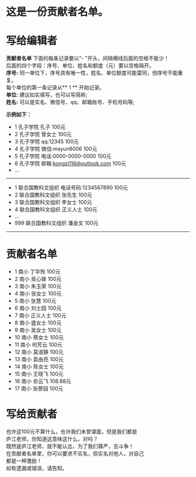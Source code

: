# 这是一份贡献者名单。
# 写给编辑者
**贡献者名单** 下面的每条记录要以“- ”开头，间隔横线后面的空格不能少！<br/>
后面的四个字段：序号、单位、姓名和额度（元）要以空格隔开。<br/>
**序号:** 同一单位下，序号具有唯一性，姓名、单位额度可能雷同，但序号不能重复。<br/>
每个单位的第一条记录从** 1 ** 开始记录。<br/>
**单位:** 建议如实填写，也可以写简称;<br/>
**姓名:** 可以是实名、微信号、qq、邮箱账号、手机号码等;<br/>


**示例如下：**
- 1 孔子学院 孔子 100元
- 2 孔子学院 曾女士 100元
- 3 孔子学院 qq:12345 100元
- 4 孔子学院 微信:mayun8006 100元
- 5 孔子学院 电话:0000-0000-0000 100元
- 6 孔子学院 邮箱:kongzi116@outlook.com 100元
- ...
---
- 1 联合国教科文组织 电话号码:1234567890 100元<br/>
- 2 联合国教科文组织 张先生 100元<br/>
- 3 联合国教科文组织 李女士 100元<br/>
- 4 联合国教科文组织 正义人士 100元<br/>
- ...
- 999 联合国教科文组织 潘金文 100元<br/>

----
# 贡献者名单
- 1 南小 丁华玲 100元
- 2 南小 吴心锋 100元
- 3 南小 朱玉荣 100元
- 4 南小 张女士 100元
- 5 南小 张慧 100元
- 6 南小 刘士园 100元
- 7 南小 正义人士 100元
- 8 南小 盛女士 100元
- 9 南小 吴女士 100元
- 10 南小 蔡女士 100元
- 11 南小 何芳云 100元
- 12 南小 莫淑静 100元
- 13 南小 袁由亮 100元
- 14 南小 陈女士 100元
- 15 南小 王晓飞 100元
- 16 南小 俞云飞 108.88元
- 17 南小 张蓼园 100元

# 写给贡献者<br/>
也许这100元不算什么，也许我们未曾谋面，但是我们都是<br/>
庐江老师，你知道这意味这什么，对吗？<br/>
    既然是庐江老师，就不能认怂，为了我们尊严，去斗争！<br/>
    在贡献者名单里，你可以要求不实名，但实名对他人，对自己<br/>
都是一种激励！<br/>
如有遗漏或错误，请告知。
